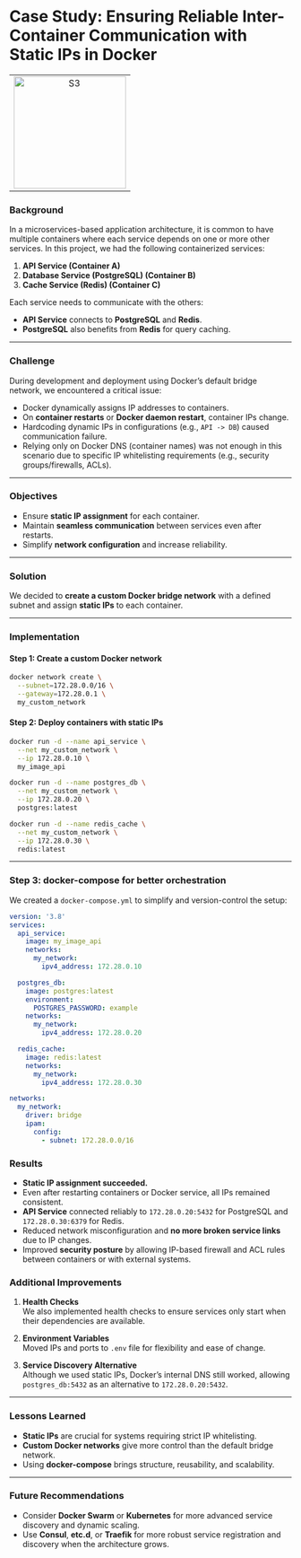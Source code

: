 # **Case Study: Ensuring Reliable Inter-Container Communication with Static IPs in Docker**

<table align="center">
  <tr>
    <td align="center">
      <img src="https://upload.wikimedia.org/wikipedia/commons/thumb/4/4e/Docker_%28container_engine%29_logo.svg/610px-Docker_%28container_engine%29_logo.svg.png" alt="S3" width="200"/>
    </td>
  </tr>
</table>

### **Background**

In a microservices-based application architecture, it is common to have multiple containers where each service depends on one or more other services. In this project, we had the following containerized services:

1. **API Service (Container A)**
2. **Database Service (PostgreSQL) (Container B)**
3. **Cache Service (Redis) (Container C)**

Each service needs to communicate with the others:
- **API Service** connects to **PostgreSQL** and **Redis**.
- **PostgreSQL** also benefits from **Redis** for query caching.

---

### **Challenge**

During development and deployment using Docker’s default bridge network, we encountered a critical issue:
- Docker dynamically assigns IP addresses to containers.
- On **container restarts** or **Docker daemon restart**, container IPs change.
- Hardcoding dynamic IPs in configurations (e.g., `API -> DB`) caused communication failure.
- Relying only on Docker DNS (container names) was not enough in this scenario due to specific IP whitelisting requirements (e.g., security groups/firewalls, ACLs).

---

### **Objectives**
- Ensure **static IP assignment** for each container.
- Maintain **seamless communication** between services even after restarts.
- Simplify **network configuration** and increase reliability.

---

### **Solution**

We decided to **create a custom Docker bridge network** with a defined subnet and assign **static IPs** to each container.

---

### **Implementation**

#### **Step 1: Create a custom Docker network**

```bash
docker network create \
  --subnet=172.28.0.0/16 \
  --gateway=172.28.0.1 \
  my_custom_network
```

#### **Step 2: Deploy containers with static IPs**

```bash
docker run -d --name api_service \
  --net my_custom_network \
  --ip 172.28.0.10 \
  my_image_api

docker run -d --name postgres_db \
  --net my_custom_network \
  --ip 172.28.0.20 \
  postgres:latest

docker run -d --name redis_cache \
  --net my_custom_network \
  --ip 172.28.0.30 \
  redis:latest
```

---

### **Step 3: docker-compose for better orchestration**

We created a `docker-compose.yml` to simplify and version-control the setup:

```yaml
version: '3.8'
services:
  api_service:
    image: my_image_api
    networks:
      my_network:
        ipv4_address: 172.28.0.10

  postgres_db:
    image: postgres:latest
    environment:
      POSTGRES_PASSWORD: example
    networks:
      my_network:
        ipv4_address: 172.28.0.20

  redis_cache:
    image: redis:latest
    networks:
      my_network:
        ipv4_address: 172.28.0.30

networks:
  my_network:
    driver: bridge
    ipam:
      config:
        - subnet: 172.28.0.0/16
```

### **Results**

- **Static IP assignment succeeded.**
- Even after restarting containers or Docker service, all IPs remained consistent.
- **API Service** connected reliably to `172.28.0.20:5432` for PostgreSQL and `172.28.0.30:6379` for Redis.
- Reduced network misconfiguration and **no more broken service links** due to IP changes.
- Improved **security posture** by allowing IP-based firewall and ACL rules between containers or with external systems.



### **Additional Improvements**

1. **Health Checks**  
   We also implemented health checks to ensure services only start when their dependencies are available.
   
2. **Environment Variables**  
   Moved IPs and ports to `.env` file for flexibility and ease of change.

3. **Service Discovery Alternative**  
   Although we used static IPs, Docker’s internal DNS still worked, allowing `postgres_db:5432` as an alternative to `172.28.0.20:5432`.

---

### **Lessons Learned**

- **Static IPs** are crucial for systems requiring strict IP whitelisting.
- **Custom Docker networks** give more control than the default bridge network.
- Using **docker-compose** brings structure, reusability, and scalability.

---

### **Future Recommendations**

- Consider **Docker Swarm** or **Kubernetes** for more advanced service discovery and dynamic scaling.
- Use **Consul**, **etc.d**, or **Traefik** for more robust service registration and discovery when the architecture grows.
